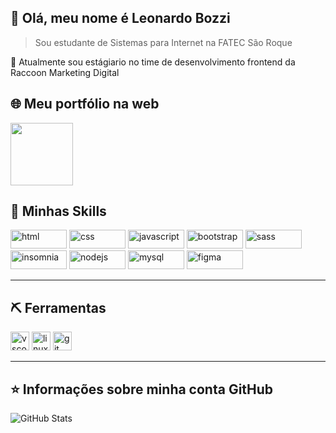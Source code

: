 ## 💜 Olá, meu nome é <strong>Leonardo Bozzi</strong>

> Sou estudante de Sistemas para Internet na FATEC São Roque

🔭 Atualmente sou estágiario no time de desenvolvimento frontend da Raccoon Marketing Digital


## 🌐 Meu portfólio na web
<img width="100px" height="100px" src="https://i.imgur.com/p5yhHaJ.png">

## 🚀 Minhas Skills
<div>
<img src="https://img.shields.io/badge/HTML5-E34F26?style=for-the-badge&logo=html5&logoColor=white" alt="html" width="90" height="30" />
<img src="https://img.shields.io/badge/CSS3-1572B6?style=for-the-badge&logo=css3&logoColor=white" alt="css" width="90" height="30" />
<img src="https://img.shields.io/badge/JavaScript-323330?style=for-the-badge&logo=javascript&logoColor=F7DF1E" alt="javascript" width="90" height="30" />
<img src="https://img.shields.io/badge/Bootstrap-563D7C?style=for-the-badge&logo=bootstrap&logoColor=white" alt="bootstrap" width="90" height="30" />
<img src="https://img.shields.io/badge/Sass-CC6699?style=for-the-badge&logo=sass&logoColor=white" alt="sass" width="90" height="30" />
<img src="https://img.shields.io/badge/Insomnia-5849be?style=for-the-badge&logo=Insomnia&logoColor=white" alt="insomnia" width="90" height="30" />
<img src="https://img.shields.io/badge/Node.js-339933?style=for-the-badge&logo=nodedotjs&logoColor=white" alt="nodejs" width="90" height="30" />
<img src="https://img.shields.io/badge/MySQL-00000F?style=for-the-badge&logo=mysql&logoColor=white" alt="mysql" width="90" height="30" />
<img src="https://img.shields.io/badge/Figma-F24E1E?style=for-the-badge&logo=figma&logoColor=white" alt="figma" width="90" height="30" />

</div>

----

## ⛏️ Ferramentas

<div>
<img src="https://img.shields.io/badge/Visual_Studio_Code-0078D4?style=for-the-badge&logo=visual%20studio%20code&logoColor=white" alt="vscode" width="30" height="30" />
<img src="https://img.shields.io/badge/Linux_Mint-87CF3E?style=for-the-badge&logo=linux-mint&logoColor=white" alt="linux" width="30" height="30" />
<img src=https://img.shields.io/badge/Git-F05032?style=for-the-badge&logo=git&logoColor=white" alt="git" width="30" height="30" />
</div>

----

## ⭐ Informações sobre minha conta GitHub
![GitHub Stats](https://github-readme-stats.vercel.app/api?username=leonrdobozzi&show_icons=true&theme=omni)
